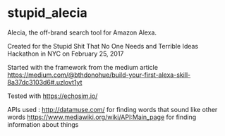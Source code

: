 # stupid_alecia
Alecia, the off-brand search tool for Amazon Alexa. 

Created for the Stupid Shit That No One Needs and Terrible Ideas Hackathon in NYC on February 25, 2017

Started with the framework from the medium article 
https://medium.com/@bthdonohue/build-your-first-alexa-skill-8a37dc3103d6#.uzlovt1yt

Tested with https://echosim.io/

APIs used : 
http://datamuse.com/ for finding words that sound like other words
https://www.mediawiki.org/wiki/API:Main_page for finding information about things
